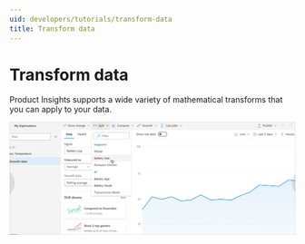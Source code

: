 ```yaml
---
uid: developers/tutorials/transform-data
title: Transform data
---
```

# Transform data

Product Insights supports a wide variety of mathematical transforms that you can apply to your data.

![Transform data](transform-data.png)
